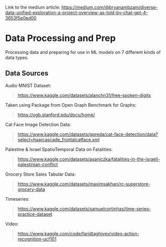 Link to the medium article: https://medium.com/@bryanambzam/diverse-data-unified-exploration-a-project-overview-as-told-by-chat-gpt-4-3653f5e0ed00
# Data Processing and Prep

Processing data and preparing for use in ML models on 7 different kinds of data types.

## Data Sources

Audio MNIST Dataset:
> https://www.kaggle.com/datasets/alanchn31/free-spoken-digits

Taken using Package from Open Graph Benchmark for Graphs:
> https://ogb.stanford.edu/docs/home/

Cat Face Image Detection Data: 
> https://www.kaggle.com/datasets/gpreda/cat-face-detection/data?select=haarcascade_frontalcatface.xml

Palestine & Israel SpatioTemporal Data on Fatalities: 
> https://www.kaggle.com/datasets/asaniczka/fatalities-in-the-israeli-palestinian-conflict

Grocery Store Sales Tabular Data: 
> https://www.kaggle.com/datasets/maximsakhan/rc-superstore-grocery-data

Timeseries: 
> https://www.kaggle.com/datasets/samuelcortinhas/time-series-practice-dataset

Video: 
> https://www.kaggle.com/code/faridtaghiyev/video-action-recognition-ucf101
